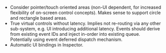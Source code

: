 - Consider pointer/touch oriented areas (non-UI dependent, for increased flexibility of on-screen control concepts). Makes sense to support circle and rectangle based areas.
- True virtual controls without latency. Implies not re-routing via any other sub-system, e.g. UI introducing additional latency. Events should derive from existing event IDs and inject in-order into existing queue. Potentially using event deferred dispatch mechanism.
- Automatic UI bindings in Inspector.